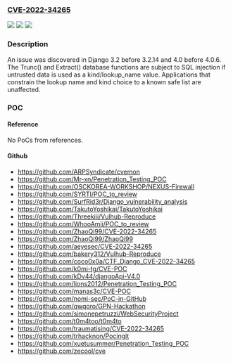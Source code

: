 ### [CVE-2022-34265](https://cve.mitre.org/cgi-bin/cvename.cgi?name=CVE-2022-34265)
![](https://img.shields.io/static/v1?label=Product&message=n%2Fa&color=blue)
![](https://img.shields.io/static/v1?label=Version&message=n%2Fa&color=blue)
![](https://img.shields.io/static/v1?label=Vulnerability&message=n%2Fa&color=brighgreen)

### Description

An issue was discovered in Django 3.2 before 3.2.14 and 4.0 before 4.0.6. The Trunc() and Extract() database functions are subject to SQL injection if untrusted data is used as a kind/lookup_name value. Applications that constrain the lookup name and kind choice to a known safe list are unaffected.

### POC

#### Reference
No PoCs from references.

#### Github
- https://github.com/ARPSyndicate/cvemon
- https://github.com/Mr-xn/Penetration_Testing_POC
- https://github.com/OSCKOREA-WORKSHOP/NEXUS-Firewall
- https://github.com/SYRTI/POC_to_review
- https://github.com/SurfRid3r/Django_vulnerability_analysis
- https://github.com/TakutoYoshikai/TakutoYoshikai
- https://github.com/Threekiii/Vulhub-Reproduce
- https://github.com/WhooAmii/POC_to_review
- https://github.com/ZhaoQi99/CVE-2022-34265
- https://github.com/ZhaoQi99/ZhaoQi99
- https://github.com/aeyesec/CVE-2022-34265
- https://github.com/bakery312/Vulhub-Reproduce
- https://github.com/coco0x0a/CTF_Django_CVE-2022-34265
- https://github.com/k0mi-tg/CVE-POC
- https://github.com/kDv44/djangoApi-V4.0
- https://github.com/lions2012/Penetration_Testing_POC
- https://github.com/manas3c/CVE-POC
- https://github.com/nomi-sec/PoC-in-GitHub
- https://github.com/qwqoro/GPN-Hackathon
- https://github.com/simonepetruzzi/WebSecurityProject
- https://github.com/t0m4too/t0m4to
- https://github.com/traumatising/CVE-2022-34265
- https://github.com/trhacknon/Pocingit
- https://github.com/xuetusummer/Penetration_Testing_POC
- https://github.com/zecool/cve

